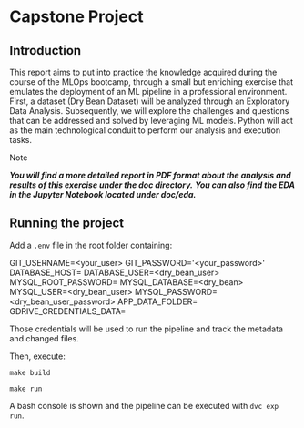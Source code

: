 # Capstone Project

## Introduction

This report aims to put into practice the knowledge acquired during the course of the MLOps bootcamp, through a small but enriching exercise that emulates the deployment of an ML pipeline in a professional environment. First, a dataset (Dry Bean Dataset) will be analyzed through an Exploratory Data Analysis. Subsequently, we will explore the challenges and questions that can be addressed and solved by leveraging ML models. Python will act as the main technological conduit to perform our analysis and execution tasks.

> [!NOTE]
>***You will find a more detailed report in PDF format about the analysis and results of this exercise under the doc directory.***
>***You can also find the EDA in the Jupyter Notebook located under doc/eda.***

## Running the project

Add a `.env` file in the root folder containing:

GIT_USERNAME=<your_user>
GIT_PASSWORD='<your_password>'
DATABASE_HOST=<host>
DATABASE_USER=<dry_bean_user>
MYSQL_ROOT_PASSWORD=<password>
MYSQL_DATABASE=<dry_bean>
MYSQL_USER=<dry_bean_user>
MYSQL_PASSWORD=<dry_bean_user_password>
APP_DATA_FOLDER=<folderId>
GDRIVE_CREDENTIALS_DATA=<JSON string with credentials>

Those credentials will be used to run the pipeline and track the metadata and changed files.

Then, execute:

`make build`

`make run`

A bash console is shown and the pipeline can be executed with `dvc exp run`.
